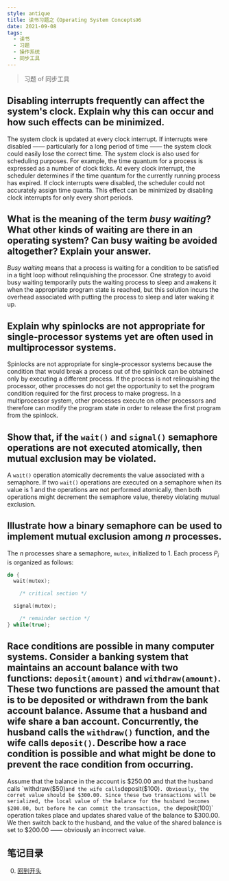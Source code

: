 ```yaml
---
style: antique
title: 读书习题之《Operating System Concepts》6
date: 2021-09-08
tags:
  - 读书
  - 习题
  - 操作系统
  - 同步工具
---
```


> 习题 of 同步工具

## Disabling interrupts frequently can affect the system's clock. Explain why this can occur and how such effects can be minimized.

The system clock is updated at every clock interrupt. If interrupts were disabled —— particularly for a long period of time —— the system clock could easily lose the correct time. The system clock is also used for scheduling purposes. For example, the time quantum for a process is expressed as a number of clock ticks. At every clock interrupt, the scheduler determines if the time quantum for the currently running process has expired. If clock interrupts were disabled, the scheduler could not accurately assign time quanta. This effect can be minimized by disabling clock interrupts for only every short periods.

## What is the meaning of the term ***busy waiting***? What other kinds of waiting are there in an operating system? Can busy waiting be avoided altogether? Explain your answer.

*Busy waiting* means that a process is waiting for a condition to be satisfied in a tight loop without relinquishing the processor. One strategy to avoid busy waiting temporarily puts the waiting process to sleep and awakens it when the appropriate program state is reached, but this solution incurs the overhead associated with putting the process to sleep and later waking it up.

## Explain why spinlocks are not appropriate for single-processor systems yet are often used in multiprocessor systems.

Spinlocks are not appropriate for single-processor systems because the condition that would break a process out of the spinlock can be obtained only by executing a different process. If the process is not relinquishing the processor, other processes do not get the opportunity to set the program condition required for the first process to make progress. In a multiprocessor system, other processes execute on other processors and therefore can modify the program state in order to release the first program from the spinlock.

## Show that, if the `wait()` and `signal()` semaphore operations are not executed atomically, then mutual exclusion may be violated.

A `wait()` operation atomically decrements the value associated with a semaphore. If two `wait()` operations are executed on a semaphore when its value is 1 and the operations are not performed atomically, then both operations might decrement the semaphore value, thereby violating mutual exclusion.

## Illustrate how a binary semaphore can be used to implement mutual exclusion among $n$ processes.

The $n$ processes share a semaphore, `mutex`, initialized to 1. Each process $P_i$ is organized as follows:

```c
do {
  wait(mutex);

    /* critical section */

  signal(mutex);

    /* remainder section */
} while(true);
```

## Race conditions are possible in many computer systems. Consider a banking system that maintains an account balance with two functions: `deposit(amount)` and `withdraw(amount)`. These two functions are passed the amount that is to be deposited or withdrawn from the bank account balance. Assume that a husband and wife share a ban account. Concurrently, the husband calls the `withdraw()` function, and the wife calls `deposit()`. Describe how a race condition is possible and what might be done to prevent the race condition from occurring.

Assume that the balance in the account is $250.00 and that the husband calls `withdraw($50)` and the wife calls `deposit($100)`. Obviously, the corret value should be $300.00. Since these two transactions will be serialized, the local value of the balance for the husband becomes $200.00, but before he can commit the transaction, the `deposit(100)` operation takes place and updates shared value of the balance to $300.00. We then switch back to the husband, and the value of the shared balance is set to $200.00 —— obviously an incorrect value.

## 笔记目录

0. [回到开头](scroll-to-the-very-top)
